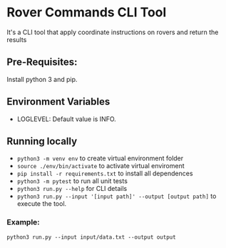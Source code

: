 # Rover Commands CLI Tool

It's a CLI tool that apply coordinate instructions on rovers and return the results

## Pre-Requisites:

Install python 3 and pip.

## Environment Variables

- LOGLEVEL: Default value is INFO.

## Running locally

- `python3 -m venv env` to create virtual environment folder
- `source ./env/bin/activate` to activate virtual enviroment
- `pip install -r requirements.txt` to install all dependences
- `python3 -m pytest` to run all unit tests
- `python3 run.py --help` for CLI details
- `python3 run.py --input '[input path]' --output [output path]` to execute the tool.

### Example:

`python3 run.py --input input/data.txt --output output`
